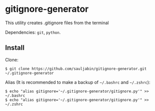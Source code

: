 # gitignore-generator

This utility creates .gitignore files from the terminal

Dependencies: `git`, `python`.

## Install

Clone:
```shell script
$ git clone https://github.com/sauljabin/gitignore-generator.git ~/.gitignore-generator
```

Alias (It is recommended to make a backup of `~/.bashrc` and `~/.zshrc`):
```shell script
$ echo "alias gitignore='~/.gitignore-generator/gitignore.py'" >> ~/.bashrc
$ echo "alias gitignore='~/.gitignore-generator/gitignore.py'" >> ~/.zshrc
```

